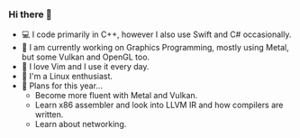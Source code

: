 ### Hi there 👋
- 💻 I code primarily in C++, however I also use Swift and C# occasionally.
- 🔭 I am currently working on Graphics Programming, mostly using Metal, but some Vulkan and OpenGL too.
- 🧠 I love Vim and I use it every day.
- 🐧 I'm a Linux enthusiast.
- 🥕 Plans for this year...
  - Become more fluent with Metal and Vulkan.
  - Learn x86 assembler and look into LLVM IR and how compilers are written.
  - Learn about networking.
